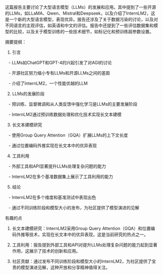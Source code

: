 

这篇报告主要讨论了大型语言模型（LLMs）的发展和应用。其中提到了一些开源的LLMs，如LLaMA、Qwen、Mistral和Deepseek，以及介绍了InternLM2，这是一个新的大型语言模型，表现优异。报告还涉及了关于数据污染的讨论，以及对不同语言的主观评估，如英语和中文的评估。报告中还提到了一些评估数据集和模型的比较，以及关于模型训练的一些技术细节，如标记化和预训练超参数设置。

摘要提纲：

1. 引言

   -
LLMs如ChatGPT和GPT-4的兴起引发了对AGI的讨论

   - 开源社区努力缩小专有LLMs和开源LLMs之间的差距

   - 介绍了InternLM2，一个性能优越的LLM

2. LLMs的发展阶段

   - 预训练、监督微调和从人类反馈中强化学习是LLMs的主要发展阶段

   -
InternLM2通过预训练数据处理和优化技术实现长文本建模

3. 长文本建模研究

   - 使用Group Query Attention（GQA）扩展LLMs的上下文长度

   - 通过位置编码外推实现在长文本中的优异表现

4. 工具利用

   - 外部工具和API显著提升LLMs处理复杂问题的能力

   -
InternLM2在多个基准数据集上展示了工具利用的能力

5. 结论

   -
InternLM2在多个维度和基准测试中表现出色

   - 通过不同训练阶段和模型大小的发布，为社区提供了模型演进的见解

有趣的点

1. 长文本建模研究：InternLM2采用Group Query Attention（GQA）和位置编码外推等技术，实现在长文本中的优异表现，这是当前研究的热点之一。

2. 工具利用：报告提到外部工具和API对提升LLMs处理复杂问题的能力起到显著作用，这展示了技术的创新和应用。

3. 社区贡献：通过发布不同训练阶段和模型大小的InternLM2，为社区提供了宝贵的模型演进见解，这种开放和分享精神值得关注。
